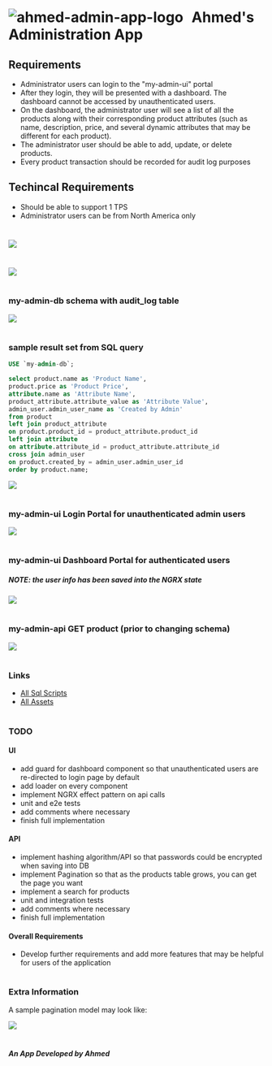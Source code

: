 # <img title="ahmed-admin-app-logo" src="./assets/logo-40.png"  align="left"> &nbsp; Ahmed's Administration App

## Requirements

- Administrator users can login to the "my-admin-ui" portal
- After they login, they will be presented with a dashboard. The dashboard cannot be accessed by unauthenticated users.
- On the dashboard, the administrator user will see a list of all the products along with their corresponding product attributes (such as name, description, price, and several dynamic attributes that may be different for each product).
- The administrator user should be able to add, update, or delete products.
- Every product transaction should be recorded for audit log purposes

## Techincal Requirements

- Should be able to support 1 TPS
- Administrator users can be from North America only

#

<img src="./assets/high-level-current-system-design.png">

#

<img src="./assets/high-level-future-system-design.png">

#

### my-admin-db schema with audit_log table

<img src="./assets/my-schema-with-auditlog.png">

#

### sample result set from SQL query

```SQL
USE `my-admin-db`;

select product.name as 'Product Name',
product.price as 'Product Price',
attribute.name as 'Attribute Name',
product_attribute.attribute_value as 'Attribute Value',
admin_user.admin_user_name as 'Created by Admin'
from product
left join product_attribute
on product.product_id = product_attribute.product_id
left join attribute
on attribute.attribute_id = product_attribute.attribute_id
cross join admin_user
on product.created_by = admin_user.admin_user_id
order by product.name;
```

<img src="./assets/my-result-set.png">

#

### my-admin-ui Login Portal for unauthenticated admin users

<img src="./assets/login-page.png">

#

### my-admin-ui Dashboard Portal for authenticated users

##### NOTE: the user info has been saved into the NGRX state

<img src="./assets/redux-state.png">

#

### my-admin-api GET product (prior to changing schema)

<img src="./assets/get-products-api.png">

#

### Links

- [All Sql Scripts](./my-admin-db/updated-sql-scripts.txt)
- [All Assets](./assets/)

#

### TODO

#### UI

- add guard for dashboard component so that unauthenticated users are re-directed to login page by default
- add loader on every component
- implement NGRX effect pattern on api calls
- unit and e2e tests
- add comments where necessary
- finish full implementation

#### API

- implement hashing algorithm/API so that passwords could be encrypted when saving into DB
- implement Pagination so that as the products table grows, you can get the page you want
- implement a search for products
- unit and integration tests
- add comments where necessary
- finish full implementation

#### Overall Requirements

- Develop further requirements and add more features that may be helpful for users of the application

#

### Extra Information

A sample pagination model may look like:

<img src="./assets/pagination-model.png">

#

##### <b><i>An App Developed by Ahmed</i></b>
